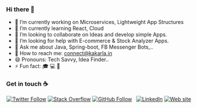 ### Hi there 👋

- 🔭 I’m currently working on Microservices, Lightweight App Structures
- 🌱 I’m currently learning React, Cloud
- 👯 I’m looking to collaborate on Ideas and develop simple Apps.
- 🤔 I’m looking for help with E-commerce & Stock Analyzer Apps.
- 💬 Ask me about Java, Spring-boot, FB Messenger Bots,..
- :e-mail: How to reach me: connect@kakarla.in
- 😄 Pronouns:  Tech Savvy, Idea Finder..
- ⚡ Fun fact: :mortar_board: :computer: :money_with_wings:

### Get in touch ☕
<p align="center">
  <a href="https://github.com/chandrasekhar4u" ><img src="https://img.shields.io/github/followers/chandrasekhar4u?color=blue&label=Follow&logo=github&logoColor=Blue&style=social" alt="Twitter Follow" /></a> 
  <a href="https://stackoverflow.com/users/1213738/chandra-sekhar?tab=profile" ><img src="https://img.shields.io/stackexchange/stackoverflow/r/1213738?logo=stack-overflow&style=social" alt="Stack Overflow"/></a>
  <a href="https://twitter.com/intent/follow?screen_name=chandrasekhar4u" ><img src="https://img.shields.io/twitter/follow/chandrasekhar4u?label=Follow%20Me&style=social" alt="GitHub Follow"/></a> &nbsp;
  <a href="https://www.linkedin.com/in/chandrasekhar4u/" ><img src="https://img.shields.io/badge/LinkedIn--_.svg?style=social&logo=linkedin" alt="LinkedIn"></a> 
  <a href="https://kakarla.in" ><img src="https://img.shields.io/website?color=blue&down_color=red&label=kakarla.in&logoColor=blue&style=social&up_color=green&up_message=online&url=https%3A%2F%2Fkakarla.in" alt="Web site"/></a>
</p>

